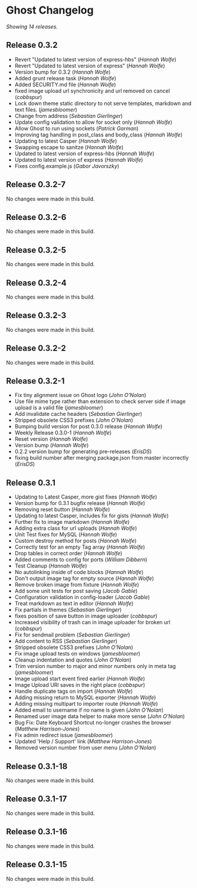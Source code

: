 # Ghost Changelog

_Showing 14 releases._


## Release 0.3.2

* Revert "Updated to latest version of express-hbs" (_Hannah Wolfe_)
* Revert "Updated to latest version of express" (_Hannah Wolfe_)
* Version bump for 0.3.2 (_Hannah Wolfe_)
* Added grunt release task (_Hannah Wolfe_)
* Added SECURITY.md file (_Hannah Wolfe_)
* fixed image upload url synchronicity and url removed on cancel (_cobbspur_)
* Lock down theme static directory to not serve templates, markdown and text files. (_jamesbloomer_)
* Change from address (_Sebastian Gierlinger_)
* Update config validation to allow for socket only (_Hannah Wolfe_)
* Allow Ghost to run using sockets (_Patrick Garman_)
* Improving tag handling in post_class and body_class (_Hannah Wolfe_)
* Updating to latest Casper (_Hannah Wolfe_)
* Swapping escape to sanitze (_Hannah Wolfe_)
* Updated to latest version of express-hbs (_Hannah Wolfe_)
* Updated to latest version of express (_Hannah Wolfe_)
* Fixes config.example.js (_Gabor Javorszky_)

## Release 0.3.2-7

No changes were made in this build.


## Release 0.3.2-6

No changes were made in this build.


## Release 0.3.2-5

No changes were made in this build.


## Release 0.3.2-4

No changes were made in this build.


## Release 0.3.2-3

No changes were made in this build.


## Release 0.3.2-2

No changes were made in this build.


## Release 0.3.2-1

* Fix tiny alignment issue on Ghost logo (_John O'Nolan_)
* Use file mime type rather than extension to check server side if image upload is a valid file (_jamesbloomer_)
* Add invalidate cache headers (_Sebastian Gierlinger_)
* Stripped obsolete CSS3 prefixes (_John O'Nolan_)
* Bumping build version for post 0.3.0 release (_Hannah Wolfe_)
* Weekly Release 0.3.0-1 (_Hannah Wolfe_)
* Reset version (_Hannah Wolfe_)
* Version bump (_Hannah Wolfe_)
* 0.2.2 version bump for generating pre-releases (_ErisDS_)
* fixing build number after merging package.json from master incorrectly (_ErisDS_)

## Release 0.3.1

* Updating to Latest Casper, more gist fixes (_Hannah Wolfe_)
* Version bump for 0.3.1 bugfix release (_Hannah Wolfe_)
* Removing reset button (_Hannah Wolfe_)
* Updating to latest Casper, includes fix for gists (_Hannah Wolfe_)
* Further fix to image markdown (_Hannah Wolfe_)
* Adding extra class for url uploads (_Hannah Wolfe_)
* Unit Test fixes for MySQL (_Hannah Wolfe_)
* Custom destroy method for posts (_Hannah Wolfe_)
* Correctly test for an empty Tag array (_Hannah Wolfe_)
* Drop tables in correct order (_Hannah Wolfe_)
* Added comments to config for ports (_William Dibbern_)
* Test Cleanup (_Hannah Wolfe_)
* No autolinking inside of code blocks (_Hannah Wolfe_)
* Don't output image tag for empty source (_Hannah Wolfe_)
* Remove broken image from fixture (_Hannah Wolfe_)
* Add some unit tests for post saving (_Jacob Gable_)
* Configuration validation in config-loader (_Jacob Gable_)
* Treat markdown as text in editor (_Hannah Wolfe_)
* Fix partials in themes (_Sebastian Gierlinger_)
* fixes position of save button in image uploader (_cobbspur_)
* Increased visibility of trash can in image uploader for broken url (_cobbspur_)
* Fix for sendmail problem (_Sebastian Gierlinger_)
* Add content to RSS (_Sebastian Gierlinger_)
* Stripped obsolete CSS3 prefixes (_John O'Nolan_)
* Fix image upload tests on windows (_jamesbloomer_)
* Cleanup indentation and quotes (_John O'Nolan_)
* Trim version number to major and minor numbers only in meta tag (_jamesbloomer_)
* Image upload start event fired earlier (_Hannah Wolfe_)
* Image Upload URl saves in the right place (_cobbspur_)
* Handle duplicate tags on import (_Hannah Wolfe_)
* Adding missing return to MySQL exporter (_Hannah Wolfe_)
* Adding missing multipart to importer route (_Hannah Wolfe_)
* Added email to username if no name is given (_John O'Nolan_)
* Renamed user image data helper to make more sense (_John O'Nolan_)
* Bug Fix: Date Keyboard Shortcut no-longer crashes the browser (_Matthew Harrison-Jones_)
* Fix admin redirect issue (_jamesbloomer_)
* Updated 'Help / Support' link (_Matthew Harrison-Jones_)
* Removed version number from user menu (_John O'Nolan_)

## Release 0.3.1-18

No changes were made in this build.


## Release 0.3.1-17

No changes were made in this build.


## Release 0.3.1-16

No changes were made in this build.


## Release 0.3.1-15

No changes were made in this build.

